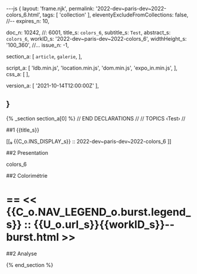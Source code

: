 ---js
{
  layout:    'frame.njk',
  permalink: '2022-dev~paris-dev~2022-colors_6.html',
  tags:      [ 'collection' ],
  eleventyExcludeFromCollections: false,
  //-- expires_n: 10,

  doc_n:      10242,            //: 6001,
  title_s:    `colors_6`,
  subtitle_s: `Test`,
  abstract_s: `colors_6`,
  workID_s:   '2022-dev~paris-dev~2022-colors_6',
  widthHeight_s:  '100_360',
  //... issue_n: -1,

  section_a:
  [
    `article`,
    `galerie`,
  ],

  script_a:
  [
    'Idb.min.js',
    'location.min.js',
    'dom.min.js',
    'expo_in.min.js',
  ],
  css_a:
  [
  ],

  version_a:
  [
    '2021-10-14T12:00:00Z'
  ],

}
---
{% _section section_a[0] %}
// END DECLARATIONS //
//  TOPICS
‹Test›
//



##1  {{title_s}}

[[₉  {{C_o.INS_DISPLAY_s}} ::
     2022-dev~paris-dev~2022-colors_6 ]]

##2  Presentation

colors_6



##2  Colorimétrie

==
<<  {{C_o.NAV_LEGEND_o.burst.legend_s}}  ::  {{U_o.url_s}}{{workID_s}}--burst.html  >>
==

##2  Analyse


{% end_section %}

